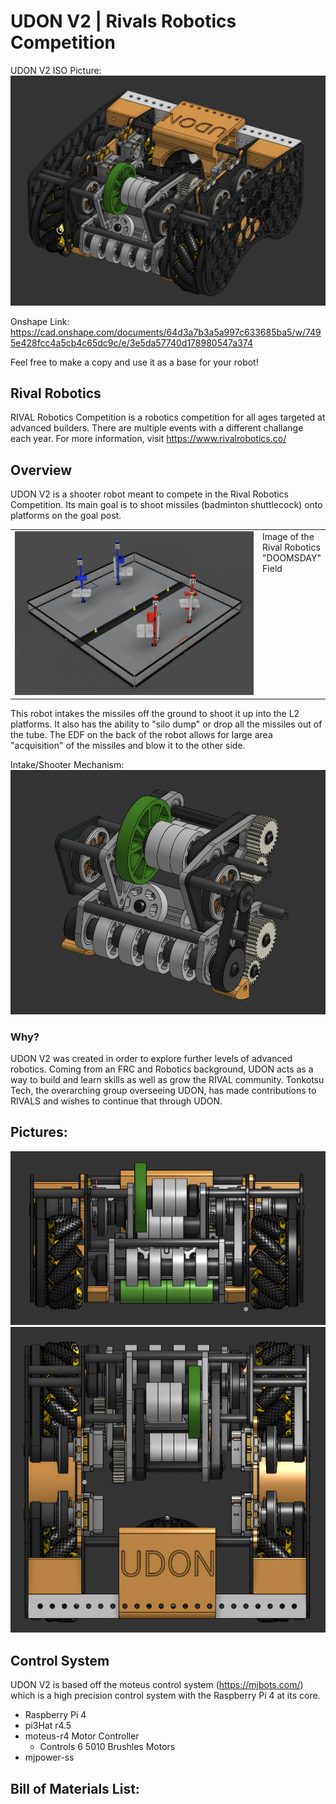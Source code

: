 # UDON V2 | Rivals Robotics Competition
UDON V2 ISO Picture:
![UDON ISO render](Pictures/UdonISOImage.png)

Onshape Link:
https://cad.onshape.com/documents/64d3a7b3a5a997c633685ba5/w/7495e428fcc4a5cb4c65dc9c/e/3e5da57740d178980547a374 

Feel free to make a copy and use it as a base for your robot!

## Rival Robotics
RIVAL Robotics Competition is a robotics competition for all ages targeted at advanced builders. There are multiple events with a different challange each year. For more information, visit https://www.rivalrobotics.co/

## Overview
UDON V2 is a shooter robot meant to compete in the Rival Robotics Competition. Its main goal is to shoot missiles (badminton shuttlecock) onto platforms on the goal post.

<table>
  <tr>
    <td valign="top" width="80%">
      <img src="Pictures/RivalFieldImage.png" width="100%" alt="Field ISO Render">
    </td>
    <td valign="top">
        Image of the Rival Robotics "DOOMSDAY" Field
    </td>
  </tr>
</table>

This robot intakes the missiles off the ground to shoot it up into the L2 platforms. It also has the ability to "silo dump" or drop all the missiles out of the tube. The EDF on the back of the robot allows for large area "acquisition" of the missiles and blow it to the other side.

Intake/Shooter Mechanism:
![Intake Shooter Image](Pictures/IntakeISOImage.png)

### Why?
UDON V2 was created in order to explore further levels of advanced robotics. Coming from an FRC and Robotics background, UDON acts as a way to build and learn skills as well as grow the RIVAL community. Tonkotsu Tech, the overarching group overseeing UDON, has made contributions to RIVALS and wishes to continue that through UDON.

## Pictures:
![UDON Front View](Pictures/UdonFrontImage.png)
![UDON Top View](Pictures/UdonTopImage.png)

## Control System
UDON V2 is based off the moteus control system (https://mjbots.com/) which is a high precision control system with the Raspberry Pi 4 at its core. 

- Raspberry Pi 4
- pi3Hat r4.5
- moteus-r4 Motor Controller
    - Controls 6 5010 Brushles Motors
- mjpower-ss

## Bill of Materials List: